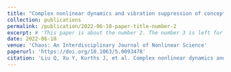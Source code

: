 ```yaml
---
title: "Complex nonlinear dynamics and vibration suppression of conceptual airfoil models: A state-of-the-art overview"
collection: publications
permalink: /publication/2022-06-10-paper-title-number-2
excerpt: # 'This paper is about the number 2. The number 3 is left for future work.'
date: 2022-06-10
venue: 'Chaos: An Interdisciplinary Journal of Nonlinear Science'
paperurl: 'https://doi.org/10.1063/5.0093478'
citation: 'Liu Q, Xu Y, Kurths J, et al. Complex nonlinear dynamics and vibration suppression of conceptual airfoil models: A state-of-the-art overview[J]. Chaos: An Interdisciplinary Journal of Nonlinear Science, 2022, 32(6): 062101.'
---
```

